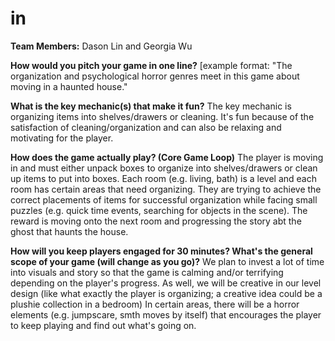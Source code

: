 # in

**Team Members:** Dason Lin and Georgia Wu

**How would you pitch your game in one line?**
[example format: "The organization and psychological horror genres meet in this game about moving in a haunted house."

**What is the key mechanic(s) that make it fun?**
The key mechanic is organizing items into shelves/drawers or cleaning. It's fun because of the satisfaction of cleaning/organization and can also be relaxing and 
motivating for the player. 

**How does the game actually play? (Core Game Loop)**
The player is moving in and must either unpack boxes to organize into shelves/drawers or clean up items to put into boxes. Each room (e.g. living, bath)
 is a level and each room has certain areas that need organizing. They are trying to achieve the correct placements of items for successful organization while facing 
 small puzzles (e.g. quick time events, searching for objects in the scene). 
 The reward is moving onto the next room and progressing the story abt the ghost that haunts the house.

**How will you keep players engaged for 30 minutes? What's the general scope of your game (will change as you go)?**
We plan to invest a lot of time into visuals and story so that the game is calming and/or terrifying depending on the player's progress. As well, we will be creative
in our level design (like what exactly the player is organizing; a creative idea could be a plushie collection in a bedroom) In certain areas, there will be a horror 
elements (e.g. jumpscare, smth moves by itself) that encourages the player to keep playing and find out what's going on. 
